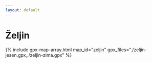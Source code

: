 ```yaml
---
layout: default
---
```


# Željin

{% include gpx-map-array.html map_id="zeljin" gpx_files="./zeljin-jesen.gpx,./zeljin-zima.gpx" %}
